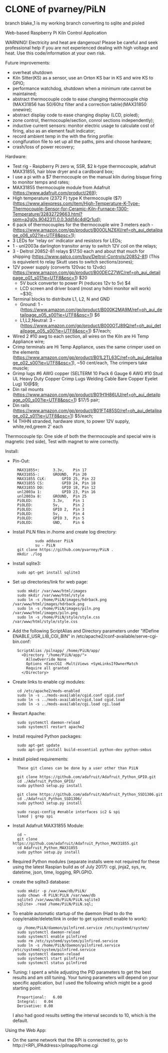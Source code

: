 # CLONE of pvarney/PiLN
branch blake_1 is my working branch converting to sqlite and pioled



Web-based Raspberry Pi Kiln Control Application

WARNING! Electricity and heat are dangerous! Please be careful and seek professional help if you are not experienced dealing with high voltage and heat. Use this code/information at your own risk.

Future improvements:
- overheat shutdown
- Kiln Sitter(KS) as a sensor, use an Orton KS bar in KS and wire KS to GPIO;
- performance watchdog, shutdown when a minimum rate cannot be maintained;
- abstract thermocouple code to ease changing thermocouple chip (MAX31856 has 50/60hz filter and a correction table)(MAX31850 onewire);
- abstract display code to ease changing display (LCD, pioled);
- zone control, thermocouple/section, conrol sections independently);
- inductive current sensors: monitor electric usage to calculate cost of firing, also as an element fault indicator;
- record ambient temp in the with the firing profile:
- congifuration file to set up all the paths, pins and choose hardware;
- crash/loss of power recovery;

Hardware:
- Test rig - Raspberry Pi zero w, SSR, $2 k-type thermocouple, adafruit MAX31855, hair blow dryer and a cardboard box;
- I use a pi with a $7 thermocouple on the manual kiln during bisque firing to monitor temps and rates;
- MAX31855 thermocouple module from Adafruit (https://www.adafruit.com/product/269);
- High temperature (2372 F) type K thermocouple ($7) (https://www.aliexpress.com/item/High-Temperature-K-Type-Thermocouple-Sensor-for-Ceramic-Kiln-Furnace-1300-Temperature/32832729663.html?spm=a2g0s.9042311.0.0.3dd14c4dIQr1ud);
- 6 pack of thermocouples for the thermocouple wire 3 meters each - (https://www.amazon.com/gp/product/B00OLNZ6XI/ref=oh_aui_detailpage_o06_s02?ie=UTF8&psc=1);
- 3 LEDs for 'relay on' indicator and resistors for LEDs;
- 1 - unl2003a darlington transitor array to switch 12V coil on the relays;
- 3 - Deltrol  20852-81 relays $17.50 each and about that much for shipping (https://www.galco.com/buy/Deltrol-Controls/20852-81) (This is equivelent to relay Skutt uses to switch sections/zones);
- 12V power supply (converts 120vac to 12vdc) (https://www.amazon.com/gp/product/B00DECZ7WC/ref=oh_aui_detailpage_o01_s01?ie=UTF8&psc=1) $20
     + 5V buck converter to power PI (reduces 12v to 5v) $4
     + LCD screen and driver board (most any hdmi monitor will work) ~$30;
- Terminal blocks to distribute L1, L2, N and GND
  	 + Ground: 1 - (https://www.amazon.com/gp/product/B000K2MA9M/ref=oh_aui_detailpage_o05_s00?ie=UTF8&psc=1) $6
  	 + L1,L2,Neutral: 3 - (https://www.amazon.com/gp/product/B000OTJ89Q/ref=oh_aui_detailpage_o05_s00?ie=UTF8&psc=1) $7/each;
- Wired 2 #10 awg to each section, all wires on the Kiln are Hi Temp Appliance wire;
- Crimp terminals are Hi Temp Appliance, uses the same crimper used on the elements (https://www.amazon.com/gp/product/B01L2TL63C/ref=oh_aui_detailpage_o02_s00?ie=UTF8&psc=1), ~50 cent/each, The crimpers take muscle;
- Grimp lugs #6 AWG copper (SELTERM 10 Pack 6 Gauge 6 AWG #10 Stud UL Heavy Duty Copper Crimp Lugs Welding Cable Bare Copper Eyelet Lug) 10@$9;
- Din rail mounts (https://www.amazon.com/gp/product/B01H1H86UU/ref=oh_aui_detailpage_o00_s00?ie=UTF8&psc=1) $17/5 pair;
- Din rails (https://www.amazon.com/gp/product/B01FT485S0/ref=oh_aui_detailpage_o02_s01?ie=UTF8&psc=1) $5/each;
- 14 THHN stranded, hardware store, to power 12V supply, white,red,greem 2' each
  
Thermocouple tip: One side of both the thermocouple and special wire is magnetic (red side), Test with magnet to wire correctly. 

Install:

- Pin-Out:

		MAX31855+:		3.3v,    Pin 17
		MAX31855-:		GROUND,  Pin 20
		MAX31855 CLK:		GPIO 25, Pin 22
		MAX31855 CS:		GPIO 24, Pin 18
		MAX31855 DO:		GPIO 18, Pin 12
		unl2003a 1: 		GPIO 23, Pin 16
		unl2003a 8:		GROUND,  Pin 25
		PiOLED: 		3.3v,    Pin 1
		PiOLED: 		5v,      Pin 2
		PiOLED: 		GPIO 2,  Pin 3
		PiOLED: 		5v,      Pin 4
		PiOLED: 		GPIO 3,  Pin 5
		PiOLED: 		GND,     Pin 6

- Install PiLN files in /home and create log directory:

                sudo adduser PiLN
                su - PiLN
		git clone https://github.com/pvarney/PiLN .
		mkdir ./log
		
- Install sqlite3:

		sudo apt-get install sqlite3
		
- Set up directories/link for web page:

		sudo mkdir /var/www/html/images
		sudo mkdir /var/www/html/style
		sudo ln -s /home/PiLN/images/hdrback.png /var/www/html/images/hdrback.png
		sudo ln -s /home/PiLN/images/piln.png    /var/www/html/images/piln.png
		sudo ln -s /home/PiLN/style/style.css    /var/www/html/style/style.css
	
- Add the following ScriptAlias and Directory parameters under "IfDefine ENABLE_USR_LIB_CGI_BIN" in /etc/apache2/conf-available/serve-cgi-bin.conf:
	
		ScriptAlias /pilnapp/ /home/PiLN/app/
		  <Directory "/home/PiLN/app/">
		    AllowOverride None
		    Options +ExecCGI -MultiViews +SymLinksIfOwnerMatch
		    Require all granted
		  </Directory>

- Create links to enable cgi modules:
	
		cd /etc/apache2/mods-enabled
		sudo ln -s ../mods-available/cgid.conf cgid.conf
		sudo ln -s ../mods-available/cgid.load cgid.load
		sudo ln -s ../mods-available/cgi.load cgi.load

- Restart Apache:
	
		sudo systemctl daemon-reload
		sudo systemctl restart apache2
		
- Install required Python packages:

		sudo apt-get update
		sudo apt-get install build-essential python-dev python-smbus

- Install pioled requirements:

		These git clones can be done by a user other than PiLN

		git clone https://github.com/adafruit/Adafruit_Python_GPIO.git
		cd ./Adafruit_Python_GPIO/
		sudo python3 setup.py install

		git clone https://github.com/adafruit/Adafruit_Python_SSD1306.git
		cd ./Adafruit_Python_SSD1306/
		sudo python3 setup.py install

		sudo raspi-config #enable interfaces ic2 & spi
		lsmod | grep spi
		
- Install Adafruit MAX31855 Module:

		cd ~
		git clone https://github.com/adafruit/Adafruit_Python_MAX31855.git
		cd Adafruit_Python_MAX31855
		sudo python setup.py install		
		
- Required Python modules (separate installs were not required for these using the latest Raspian build as of July 2017): cgi, jinja2, sys, re, datetime, json, time, logging, RPi.GPIO.

- create the sqlite3 database:

		sudo mkdir -p /var/www/db/PiLN/
		sudo chown -R PiLN:PiLN /var/www/db
		sqlite3 /var/www/db/PiLN/PiLN.sqlite3
		sqlite> .read /home/PiLN/PiLN.sql;

- To enable automatic startup of the daemon (Had to do the copy/enable/delete/link in order to get systemctl enable to work):

		cp /home/PiLN/daemon/pilnfired.service /etc/systemd/system/
		sudo systemctl daemon-reload
		sudo systemctl enable pilnfired
		sudo rm /etc/systemd/system/pilnfired.service
		sudo ln -s /home/PiLN/daemon/pilnfired.service /etc/systemd/system/pilnfired.service
		sudo systemctl daemon-reload
		sudo systemctl start pilnfired
		sudo systemctl status pilnfired
		
- Tuning: I spent a while adjusting the PID parameters to get the best results and am still tuning. Your tuning parameters will depend on your specific application, but I used the following which might be a good starting point:

		Proportional:	6.00
		Integral:	0.04
		Derivative:	0.00
	I also had good results setting the interval seconds to 10, which is the default.

Using the Web App:
- On the same network that the RPi is connected to, go to http://<RPi_IPAddress>/pilnapp/home.cgi
